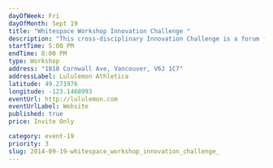 ```yaml
---
dayOfWeek: Fri
dayOfMonth: Sept 19
title: "Whitespace Workshop Innovation Challenge "
description: "This cross-disciplinary Innovation Challenge is a forum for innovation, collaboration and inspiration. Part design challenge and part social experiment, this unique workshop will mix designers, design-thinkers and armchair innovators to explore the interaction of design methodologies employed across disciplines."
startTime: 5:00 PM
endTime: 8:00 PM
type: Workshop
address: "1818 Cornwall Ave, Vancouver, V6J 1C7"
addressLabel: Lululemon Athletica
latitude: 49.271976
longitude: -123.1468993
eventUrl: http://lululemon.com
eventUrlLabel: Website
published: true
price: Invite Only

category: event-19
priority: 3
slug: 2014-09-19-whitespace_workshop_innovation_challenge_
---
```

